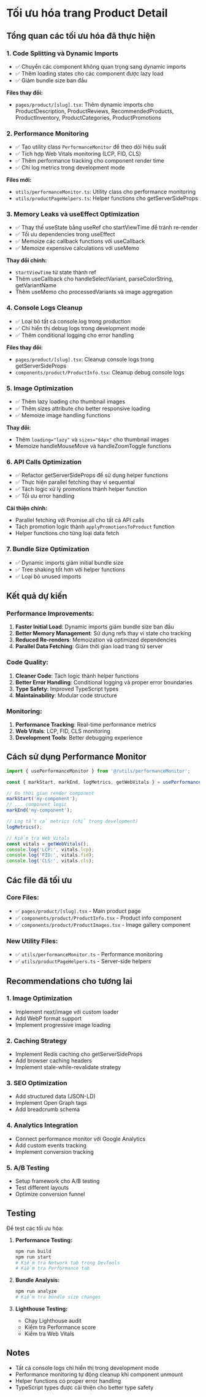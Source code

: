 # Tối ưu hóa trang Product Detail

## Tổng quan các tối ưu hóa đã thực hiện

### 1. **Code Splitting và Dynamic Imports**
- ✅ Chuyển các component không quan trọng sang dynamic imports
- ✅ Thêm loading states cho các component được lazy load
- ✅ Giảm bundle size ban đầu

**Files thay đổi:**
- `pages/product/[slug].tsx`: Thêm dynamic imports cho ProductDescription, ProductReviews, RecommendedProducts, ProductInventory, ProductCategories, ProductPromotions

### 2. **Performance Monitoring**
- ✅ Tạo utility class `PerformanceMonitor` để theo dõi hiệu suất
- ✅ Tích hợp Web Vitals monitoring (LCP, FID, CLS)
- ✅ Thêm performance tracking cho component render time
- ✅ Chỉ log metrics trong development mode

**Files mới:**
- `utils/performanceMonitor.ts`: Utility class cho performance monitoring
- `utils/productPageHelpers.ts`: Helper functions cho getServerSideProps

### 3. **Memory Leaks và useEffect Optimization**
- ✅ Thay thế useState bằng useRef cho startViewTime để tránh re-render
- ✅ Tối ưu dependencies trong useEffect
- ✅ Memoize các callback functions với useCallback
- ✅ Memoize expensive calculations với useMemo

**Thay đổi chính:**
- `startViewTime` từ state thành ref
- Thêm useCallback cho handleSelectVariant, parseColorString, getVariantName
- Thêm useMemo cho processedVariants và image aggregation

### 4. **Console Logs Cleanup**
- ✅ Loại bỏ tất cả console.log trong production
- ✅ Chỉ hiển thị debug logs trong development mode
- ✅ Thêm conditional logging cho error handling

**Files thay đổi:**
- `pages/product/[slug].tsx`: Cleanup console logs trong getServerSideProps
- `components/product/ProductInfo.tsx`: Cleanup debug console logs

### 5. **Image Optimization**
- ✅ Thêm lazy loading cho thumbnail images
- ✅ Thêm sizes attribute cho better responsive loading
- ✅ Memoize image handling functions

**Thay đổi:**
- Thêm `loading="lazy"` và `sizes="64px"` cho thumbnail images
- Memoize handleMouseMove và handleZoomToggle functions

### 6. **API Calls Optimization**
- ✅ Refactor getServerSideProps để sử dụng helper functions
- ✅ Thực hiện parallel fetching thay vì sequential
- ✅ Tách logic xử lý promotions thành helper function
- ✅ Tối ưu error handling

**Cải thiện chính:**
- Parallel fetching với Promise.all cho tất cả API calls
- Tách promotion logic thành `applyPromotionsToProduct` function
- Helper functions cho từng loại data fetch

### 7. **Bundle Size Optimization**
- ✅ Dynamic imports giảm initial bundle size
- ✅ Tree shaking tốt hơn với helper functions
- ✅ Loại bỏ unused imports

## Kết quả dự kiến

### Performance Improvements:
1. **Faster Initial Load**: Dynamic imports giảm bundle size ban đầu
2. **Better Memory Management**: Sử dụng refs thay vì state cho tracking
3. **Reduced Re-renders**: Memoization và optimized dependencies
4. **Parallel Data Fetching**: Giảm thời gian load trang từ server

### Code Quality:
1. **Cleaner Code**: Tách logic thành helper functions
2. **Better Error Handling**: Conditional logging và proper error boundaries
3. **Type Safety**: Improved TypeScript types
4. **Maintainability**: Modular code structure

### Monitoring:
1. **Performance Tracking**: Real-time performance metrics
2. **Web Vitals**: LCP, FID, CLS monitoring
3. **Development Tools**: Better debugging experience

## Cách sử dụng Performance Monitor

```typescript
import { usePerformanceMonitor } from '@/utils/performanceMonitor';

const { markStart, markEnd, logMetrics, getWebVitals } = usePerformanceMonitor();

// Đo thời gian render component
markStart('my-component');
// ... component logic
markEnd('my-component');

// Log tất cả metrics (chỉ trong development)
logMetrics();

// Kiểm tra Web Vitals
const vitals = getWebVitals();
console.log('LCP:', vitals.lcp);
console.log('FID:', vitals.fid);
console.log('CLS:', vitals.cls);
```

## Các file đã tối ưu

### Core Files:
- ✅ `pages/product/[slug].tsx` - Main product page
- ✅ `components/product/ProductInfo.tsx` - Product info component
- ✅ `components/product/ProductImages.tsx` - Image gallery component

### New Utility Files:
- ✅ `utils/performanceMonitor.ts` - Performance monitoring
- ✅ `utils/productPageHelpers.ts` - Server-side helpers

## Recommendations cho tương lai

### 1. **Image Optimization**
- Implement next/image với custom loader
- Add WebP format support
- Implement progressive image loading

### 2. **Caching Strategy**
- Implement Redis caching cho getServerSideProps
- Add browser caching headers
- Implement stale-while-revalidate strategy

### 3. **SEO Optimization**
- Add structured data (JSON-LD)
- Implement Open Graph tags
- Add breadcrumb schema

### 4. **Analytics Integration**
- Connect performance monitor với Google Analytics
- Add custom events tracking
- Implement conversion tracking

### 5. **A/B Testing**
- Setup framework cho A/B testing
- Test different layouts
- Optimize conversion funnel

## Testing

Để test các tối ưu hóa:

1. **Performance Testing:**
   ```bash
   npm run build
   npm run start
   # Kiểm tra Network tab trong DevTools
   # Kiểm tra Performance tab
   ```

2. **Bundle Analysis:**
   ```bash
   npm run analyze
   # Kiểm tra bundle size changes
   ```

3. **Lighthouse Testing:**
   - Chạy Lighthouse audit
   - Kiểm tra Performance score
   - Kiểm tra Web Vitals

## Notes

- Tất cả console logs chỉ hiển thị trong development mode
- Performance monitoring tự động cleanup khi component unmount
- Helper functions có proper error handling
- TypeScript types được cải thiện cho better type safety

